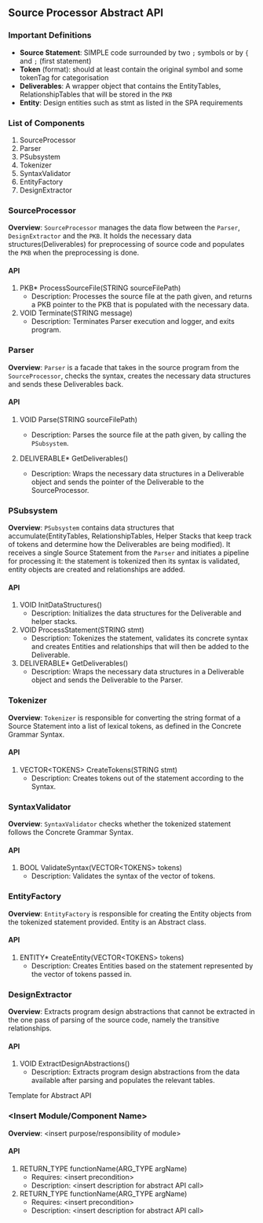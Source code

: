 ## Source Processor Abstract API

### Important Definitions
* **Source Statement**:  SIMPLE code surrounded by two `;` symbols or by `{` and `;` (first statement)
* **Token** (format): should at least contain the original symbol and some tokenTag for categorisation
* **Deliverables**: A wrapper object that contains the EntityTables, RelationshipTables that will be stored in the `PKB`
* **Entity**: Design entities such as stmt as listed in the SPA requirements

### List of Components
1. SourceProcessor
2. Parser
3. PSubsystem
4. Tokenizer
5. SyntaxValidator
6. EntityFactory
7. DesignExtractor

### SourceProcessor
**Overview**: `SourceProcessor` manages the data flow between the `Parser`, `DesignExtractor` and the `PKB`. It holds the necessary data structures(Deliverables) for preprocessing of source code and populates the `PKB` when the preprocessing is done.
#### API
1. PKB* ProcessSourceFile(STRING sourceFilePath)
   * Description: Processes the source file at the path given, and returns a PKB pointer to the PKB that is populated with the necessary data.
2. VOID Terminate(STRING message)
   * Description: Terminates Parser execution and logger, and exits program.

### Parser
**Overview**: `Parser` is a facade that takes in the source program from the `SourceProcessor`,
checks the syntax, creates the necessary data structures and sends these Deliverables back.
#### API
1. VOID Parse(STRING sourceFilePath)
   * Description: Parses the source file at the path given, by calling the `PSubsystem`.

2. DELIVERABLE* GetDeliverables()
   * Description: Wraps the necessary data structures in a Deliverable object and sends the pointer of the Deliverable to the SourceProcessor.

### PSubsystem
**Overview**: `PSubsystem` contains data structures that accumulate(EntityTables, RelationshipTables, Helper Stacks that keep track of tokens and determine how the Deliverables are being modified).
It receives a single Source Statement from the `Parser` and initiates a pipeline for processing it: the statement is
tokenized then its syntax is validated, entity objects are created and relationships are added.
#### API
1. VOID InitDataStructures()
   * Description: Initializes the data structures for the Deliverable and helper stacks.
2. VOID ProcessStatement(STRING stmt)
   * Description: Tokenizes the statement, validates its concrete syntax and creates Entities and relationships that will then be added to the Deliverable.
3. DELIVERABLE* GetDeliverables()
   * Description: Wraps the necessary data structures in a Deliverable object and sends the Deliverable to the Parser.

### Tokenizer
**Overview**: `Tokenizer` is responsible for converting the string format of a Source Statement into a list of lexical tokens, as defined in the Concrete Grammar Syntax.
#### API
1. VECTOR\<TOKENS\> CreateTokens(STRING stmt)
   * Description: Creates tokens out of the statement according to the Syntax.

### SyntaxValidator
**Overview**: `SyntaxValidator` checks whether the tokenized statement follows the Concrete Grammar Syntax.
#### API
1. BOOL ValidateSyntax(VECTOR\<TOKENS\> tokens)
   * Description: Validates the syntax of the vector of tokens.

### EntityFactory
**Overview**: `EntityFactory` is responsible for creating the Entity objects from the tokenized statement provided. Entity is an Abstract class.
#### API
1. ENTITY* CreateEntity(VECTOR\<TOKENS\> tokens)
   * Description: Creates Entities based on the statement represented by the vector of tokens passed in.

### DesignExtractor
**Overview**: Extracts program design abstractions that cannot be extracted in the one pass of parsing of the source code, namely the transitive relationships.
#### API
1. VOID ExtractDesignAbstractions()
   * Description: Extracts program design abstractions from the data available after parsing and populates the relevant tables.




Template for Abstract API

### \<Insert Module/Component Name\>
**Overview**: <insert purpose/responsibility of module>
#### API
1. RETURN_TYPE functionName(ARG_TYPE argName)
   * Requires: \<insert precondition\>
   * Description: \<insert description for abstract API call\>
2. RETURN_TYPE functionName(ARG_TYPE argName)
   * Requires: \<insert precondition\>
   * Description: \<insert description for abstract API call\>
